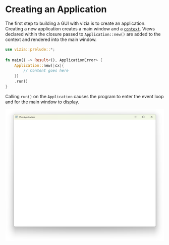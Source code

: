 # Creating an Application

The first step to building a GUI with vizia is to create an application. Creating a new application creates a main window and a [`context`](https://docs.vizia.dev/vizia/context/struct.Context.html). Views declared within the closure passed to `Application::new()` are added to the context and rendered into the main window.

```rust
use vizia::prelude::*;

fn main() -> Result<(), ApplicationError> {
    Application::new(|cx|{
        // Content goes here
    })
    .run()   
}
```

Calling `run()` on the `Application` causes the program to enter the event loop and for the main window to display.

![An empty vizia application main window](./img/application.png)



